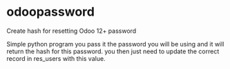 # odoopassword
Create hash for resetting Odoo 12+ password

Simple python program you pass it the password you will be using and it will return the hash for this password. you then just need to update the correct record in res_users with this value.
